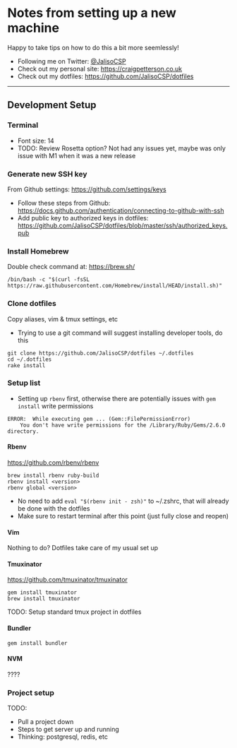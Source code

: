 # Notes from setting up a new machine

Happy to take tips on how to do this a bit more seemlessly!

* Following me on Twitter: [@JalisoCSP](https://twitter.com/JalisoCSP)
* Check out my personal site: https://craigpetterson.co.uk
* Check out my dotfiles: https://github.com/JalisoCSP/dotfiles

---

## Development Setup

### Terminal

* Font size: 14
* TODO: Review Rosetta option? Not had any issues yet, maybe was only issue with M1 when it was a new release

### Generate new SSH key

From Github settings: https://github.com/settings/keys

* Follow these steps from Github: https://docs.github.com/authentication/connecting-to-github-with-ssh
* Add public key to authorized keys in dotfiles: https://github.com/JalisoCSP/dotfiles/blob/master/ssh/authorized_keys.pub

### Install Homebrew

Double check command at: https://brew.sh/

```
/bin/bash -c "$(curl -fsSL https://raw.githubusercontent.com/Homebrew/install/HEAD/install.sh)"
```

### Clone dotfiles

Copy aliases, vim & tmux settings, etc

* Trying to use a git command will suggest installing developer tools, do this

```
git clone https://github.com/JalisoCSP/dotfiles ~/.dotfiles
cd ~/.dotfiles
rake install
```

### Setup list

* Setting up `rbenv` first, otherwise there are potentially issues with `gem install` write permissions

```
ERROR:  While executing gem ... (Gem::FilePermissionError)
    You don't have write permissions for the /Library/Ruby/Gems/2.6.0 directory.
```

#### Rbenv

https://github.com/rbenv/rbenv

```
brew install rbenv ruby-build
rbenv install <version>
rbenv global <version>
```

* No need to add `eval "$(rbenv init - zsh)"` to ~/.zshrc, that will already be done with the dotfiles
* Make sure to restart terminal after this point (just fully close and reopen)

#### Vim

Nothing to do? Dotfiles take care of my usual set up

#### Tmuxinator

https://github.com/tmuxinator/tmuxinator

```
gem install tmuxinator
brew install tmuxinator
```

TODO: Setup standard tmux project in dotfiles

#### Bundler

```
gem install bundler
```

#### NVM

????

### Project setup

TODO:
* Pull a project down
* Steps to get server up and running
* Thinking: postgresql, redis, etc
